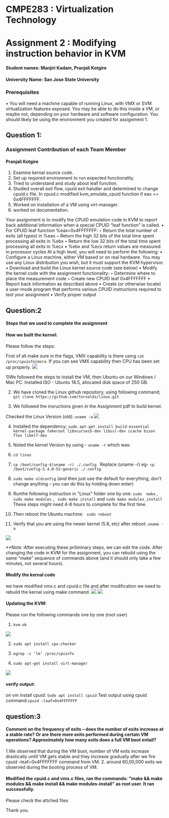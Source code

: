 # CMPE283 : Virtualization Technology
# Assignment 2 : Modifying instruction behavior in KVM

#### Student names: Manjiri Kadam, Pranjali Kotgire
#### University Name: San Jose State University

### Prerequisites
• You will need a machine capable of running Linux, with VMX or SVM virtualization features exposed.
You may be able to do this inside a VM, or maybe not, depending on your hardware and software
configuration. You should likely be using the environment you created for assignment 1.

## Question 1:
### Assignment Contribution of each Team Member
#### Pranjali Kotgire
1. Examine kernal source code.
2. Set up required environment to run expected functionality.
3. Tried to understand and study about leaf function.
4. Studied overall exit flow, cpuid exit handler and determined to change cpuid.c file. In cpuid.c modified kvm_emulate_cpuid function if eax == 0x4FFFFFFF.
5. Worked on installation of a VM using virt-manager.
6. worked on documentation.

Your assignment is to modify the CPUID emulation code in KVM to report back additional information
when a special CPUID “leaf function” is called.
• For CPUID leaf function %eax=0x4FFFFFFF:
◦ Return the total number of exits (all types) in %eax
◦ Return the high 32 bits of the total time spent processing all exits in %ebx
◦ Return the low 32 bits of the total time spent processing all exits in %ecx
▪ %ebx and %ecx return values are measured in processor cycles
At a high level, you will need to perform the following:
• Configure a Linux machine, either VM based or on real hardware. You may use any Linux
distribution you wish, but it must support the KVM hypervisor.
• Download and build the Linux kernel source code (see below)
• Modify the kernel code with the assignment functionality:
◦ Determine where to place the measurement code
◦ Create new CPUID leaf 0x4FFFFFFF
▪ Report back information as described above
• Create (or otherwise locate) a user-mode program that performs various CPUID instructions
required to test your assignment
• Verify proper output

## Question:2
#### Steps that we used to complete the assignment
#### How we built the kernel:
Please follow the steps:

First of all make sure in the flags, VMX capability is there using `cat /proc/cpuinfo|more`. If you can see VMX capability then CPU has been set up properly.
![](https://github.com/Manjiri1101/283_VirtualizationTechnologies/blob/master/Assignment2/vmx.png)

1)We followed the steps to install the VM, then Ubuntu on our Windows / Mac PC. Installed ISO - Ubuntu 18.5, allocated disk space of 250 GB.

2) We have cloned the Linux github repository, using following command;
  `git clone https://github.com/torvalds/linux.git `
  
3) We followed the insructions given in the Assignment pdf to build kernel.

 Checked the Linux Version (old):
 `uname -a`
 <img src="unameold.png" />
 
4) Installed the dependency;
 `sudo apt-get install build-essential kernel-package fakeroot libncurses5-dev libssl-dev ccache bison flex libelf-dev`
 
5) Noted the kernel Version by using - `uname -r` which was: 

7) `cd linux`

8) `cp /boot/config-$(uname -r) ./.config ` Replace (uname -r) eg- ` cp /boot/config-5.4.0-52-generic ./.config `

9) ` sudo make oldconfig ` (and then just use the default for everything, don’t change anything – you can do this by holding down enter)

10) Runthe following instruction in "Linux" folder one by one:
`sudo  make` ,  `sudo make modules` , ` sudo make install`  and `sudo make modules_install` 
These steps might need 4-6 hours to complete for the first time.

11) Then reboot the Ubuntu machine:
` sudo reboot`

12) Verify that you are using the newer kernel (5.8, etc) after reboot: `uname -a`

<img src="updated kernel.png" />

**Note :After executing these priliminary steps, we can edit the code. After changing the code in KVM for the assignment, you can rebuild using the same “make” sequence of
commands above (and it should only take a few minutes, not several hours).

#### Modify the kernal code
 we have modified vmx.c and cpuid.c file and after modification we need to rebuild the kernal using make command.
 ![](https://github.com/Manjiri1101/283_VirtualizationTechnologies/blob/master/Assignment2/sudomake.png)
![](https://github.com/Manjiri1101/283_VirtualizationTechnologies/blob/master/Assignment2/sudomake1.png)


                                                   
                                                    
#### Updating the KVM:
Please run the following commands one by one (root user)
1) `kvm-ok`
<img src="kvm.png" />

2) `sudo apt install cpu-checker`

3) `egrep -c ‘lm’ /proc/cpuinfo`

4) `sudo apt-get install virt-manager`
<img src="virtmanager.png" />

#### verify output:
on vm install cpuid: `Sudo apt install cpuid`
Test output using cpuid command:`cpuid –leaf=0x4FFFFFFF`

## question:3
#### Comment on the frequency of exits – does the number of exits increase at a stable rate? Or are there more exits performed during certain VM operations? Approximately how many exits does a full VM boot entail?

1.We observed that during the VM boot, number of VM exits increase drastically untill VM gets stable and they increase gradually after we fire cpuid –leaf=0x4FFFFFFF command from VM.
2. around 60,00,000 exits we observed during the booting process of VM.

#### Modified the cpuid.c and vmx.c files, ran the commands: "make && make modules && make install && make modules-install" as root user. It ran successfully. 
Please check the attched files



Thank you.
